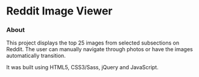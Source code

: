 # Reddit Image Viewer

### About

This project displays the top 25 images from selected subsections on Reddit. The user can manually navigate through photos or have the images automatically transition.

It was built using HTML5, CSS3/Sass, jQuery and JavaScript.
